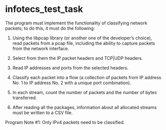 # infotecs_test_task
The program must implement the functionality of classifying network packets; to do this, it must do the following:

1) Using the libpcap library (or another one of the developer’s choice), read packets from a pcap file, including the ability to capture packets from the network interface.

2) Select from them the IP packet headers and TCP|UDP headers.

3) Read IP addresses and ports from the selected headers.

4) Classify each packet into a flow (a collection of packets from IP address No. 1 to IP address No. 2 with a unique port combination).

5) In each stream, count the number of packets and the number of bytes transferred.

6) After reading all the packages, information about all allocated streams must be written to a CSV file.

Program Note #1: Only IPv4 packets need to be classified.
